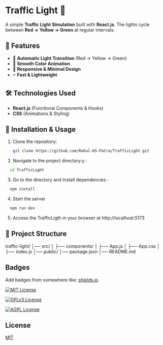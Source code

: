 # Traffic Light 🚦

A simple **Traffic Light Simulation** built with **React.js**. The lights cycle between **Red → Yellow → Green** at regular intervals.

## 🔧 Features
- 🚥 **Automatic Light Transition** (Red → Yellow → Green)
- 🎨 **Smooth Color Animation**
- 🎯 **Responsive & Minimal Design**
- ⚡ **Fast & Lightweight**

## 🛠️ Technologies Used
- **React.js** (Functional Components & Hooks)
- **CSS** (Animations & Styling)

## 📌 Installation & Usage
1. Clone the repository:
   ```bash
   git clone https://github.com/Rahul-65-Patra/TrafficLight.git
2. Navigate to the project directory:y :
```bash
  cd TrafficLight
```
3. Go to the directory and Install dependencies :

```bash
  npm install
```
4. Start the server
```bash
  npm run dev
```
5. Access the TrafficLigth in your browser at http://localhost:5173

## 📁  Project Structure

traffic-light/
│── src/
│   ├── components/
│   ├── App.js
│   ├── App.css
│   ├── index.js
│── public/
│── package.json
│── README.md

## Badges

Add badges from somewhere like: [shields.io](https://shields.io/)

[![MIT License](https://img.shields.io/badge/License-MIT-green.svg)](https://choosealicense.com/licenses/mit/)

[![GPLv3 License](https://img.shields.io/badge/License-GPL%20v3-yellow.svg)](https://opensource.org/licenses/)

[![AGPL License](https://img.shields.io/badge/license-AGPL-blue.svg)](http://www.gnu.org/licenses/agpl-3.0)


## License

[MIT](https://choosealicense.com/licenses/mit/)


